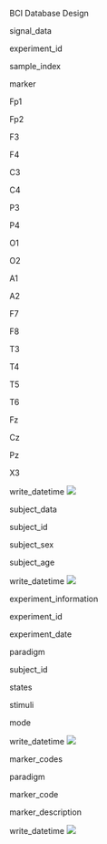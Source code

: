 ﻿BCI Database Design

signal\_data

experiment\_id

sample\_index

marker

Fp1 

Fp2 

F3 

F4 

C3 

C4 

P3 

P4 

O1 

O2 

A1 

A2 

F7 

F8 

T3 

T4 

T5 

T6 

Fz 

Cz 

Pz 

X3

write\_datetime
![](Aspose.Words.0cea8567-629a-4c7d-a420-7ef3a8d3d086.001.png)

subject\_data

subject\_id

subject\_sex

subject\_age

write\_datetime
![](Aspose.Words.0cea8567-629a-4c7d-a420-7ef3a8d3d086.002.png)

experiment\_information

experiment\_id

experiment\_date

paradigm

subject\_id

states

stimuli

mode

write\_datetime
![](Aspose.Words.0cea8567-629a-4c7d-a420-7ef3a8d3d086.003.png)

marker\_codes

paradigm

marker\_code

marker\_description

write\_datetime
![](Aspose.Words.0cea8567-629a-4c7d-a420-7ef3a8d3d086.004.png)



